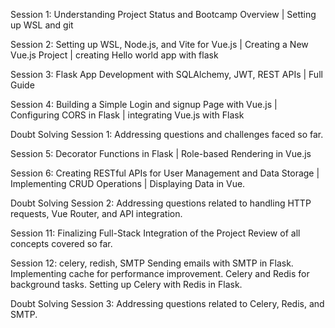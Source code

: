 Session 1: Understanding Project Status and Bootcamp Overview | Setting up WSL and git

Session 2: Setting up WSL, Node.js, and Vite for Vue.js | Creating a New Vue.js Project | creating Hello world app with flask


Session 3: Flask App Development with SQLAlchemy, JWT, REST APIs | Full Guide


Session 4: Building a Simple Login and signup Page with Vue.js | Configuring CORS in Flask | integrating Vue.js with Flask



Doubt Solving Session 1: Addressing questions and challenges faced so far.


Session 5: Decorator Functions in Flask | Role-based Rendering in Vue.js


Session 6: Creating RESTful APIs for User Management and Data Storage | Implementing CRUD Operations | Displaying Data in Vue.


Doubt Solving Session 2: Addressing questions related to handling HTTP requests, Vue Router, and API integration.


Session 11: Finalizing Full-Stack Integration of the Project
Review of all concepts covered so far.


Session 12: celery, redish, SMTP
Sending emails with SMTP in Flask.
Implementing cache for performance improvement.
Celery and Redis for background tasks.
Setting up Celery with Redis in Flask.

Doubt Solving Session 3: Addressing questions related to Celery, Redis, and SMTP.